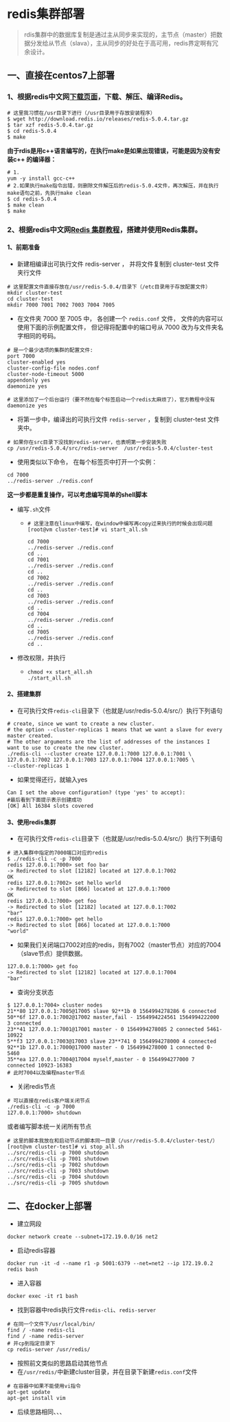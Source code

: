 # redis集群部署

> rdis集群中的数据库复制是通过主从同步来实现的，主节点（master）把数据分发给从节点（slava），主从同步的好处在于高可用，redis界定啊有冗余设计。

## 一、直接在centos7上部署

### 1、根据redis中文网[下载页面](http://www.redis.cn/download.html)，下载、解压、编译Redis。

```shell
# 这里我习惯在/usr目录下进行（/usr目录用于存放安装程序）
$ wget http://download.redis.io/releases/redis-5.0.4.tar.gz
$ tar xzf redis-5.0.4.tar.gz
$ cd redis-5.0.4
$ make
```

**由于rdis是用c++语言编写的，在执行make是如果出现错误，可能是因为没有安装c++ 的编译器：**

```shell
# 1.
yum -y install gcc-c++
# 2.如果执行make指令出错，则删除文件解压后的redis-5.0.4文件，再次解压，并在执行make语句之前，先执行make clean
$ cd redis-5.0.4
$ make clean
$ make
```

### 2、根据redis中文网[Redis 集群教程](http://www.redis.cn/topics/cluster-tutorial.html)，搭建并使用Redis集群。

#### 1、前期准备

* 新建相编译出可执行文件 redis-server ， 并将文件复制到 cluster-test 文件夹行文件

```shell
# 这里配置文件直接存放在/usr/redis-5.0.4/目录下（/etc目录用于存放配置文件）
mkdir cluster-test
cd cluster-test
mkdir 7000 7001 7002 7003 7004 7005
```

* 在文件夹 7000 至 7005 中， 各创建一个 `redis.conf` 文件， 文件的内容可以使用下面的示例配置文件， 但记得将配置中的端口号从 7000 改为与文件夹名字相同的号码。

```shell
# 是一个最少选项的集群的配置文件:
port 7000
cluster-enabled yes
cluster-config-file nodes.conf
cluster-node-timeout 5000
appendonly yes
daemonize yes 
```

```shell
# 这里添加了一个后台运行（要不然在每个标签启动一个redis太麻烦了），官方教程中没有
daemonize yes
```

* 将第一步中，编译出的可执行文件 `redis-server` ，复制到 cluster-test 文件夹中。

```shell
# 如果你在src目录下没找到redis-server，也表明第一步安装失败
cp /usr/redis-5.0.4/src/redis-server  /usr/redis-5.0.4/cluster-test
```

* 使用类似以下命令， 在每个标签页中打开一个实例：

```shell
cd 7000
../redis-server ./redis.conf
```

**这一步都是重复操作，可以考虑编写简单的shell脚本**

* 编写`.sh`文件

  * ```shell
    # 这里注意在linux中编写，在window中编写再copy过来执行的时候会出现问题
    [root@vm cluster-test]# vi start_all.sh
    
    cd 7000
    ../redis-server ./redis.conf
    cd ..
    cd 7001
    ../redis-server ./redis.conf
    cd ..
    cd 7002
    ../redis-server ./redis.conf
    cd ..
    cd 7003
    ../redis-server ./redis.conf
    cd ..
    cd 7004
    ../redis-server ./redis.conf
    cd ..
    cd 7005
    ../redis-server ./redis.conf
    cd ..
    ```

* 修改权限，并执行

  * ```shell
    chmod +x start_all.sh
    ./start_all.sh
    ```

#### 2、搭建集群

* 在可执行文件`redis-cli`目录下（也就是/usr/redis-5.0.4/src/）执行下列语句

```shell
# create, since we want to create a new cluster. 
# the option --cluster-replicas 1 means that we want a slave for every master created.
# The other arguments are the list of addresses of the instances I want to use to create the new cluster.
./redis-cli --cluster create 127.0.0.1:7000 127.0.0.1:7001 \
127.0.0.1:7002 127.0.0.1:7003 127.0.0.1:7004 127.0.0.1:7005 \
--cluster-replicas 1
```

* 如果觉得还行，就输入yes

```shell
Can I set the above configuration? (type 'yes' to accept):
#最后看到下面提示表示创建成功
[OK] All 16384 slots covered
```

#### 3、使用redis集群

* 在可执行文件`redis-cli`目录下（也就是/usr/redis-5.0.4/src/）执行下列语句

```shell
# 进入集群中指定的7000端口对应的redis
$ ./redis-cli -c -p 7000
redis 127.0.0.1:7000> set foo bar
-> Redirected to slot [12182] located at 127.0.0.1:7002
OK
redis 127.0.0.1:7002> set hello world
-> Redirected to slot [866] located at 127.0.0.1:7000
OK
redis 127.0.0.1:7000> get foo
-> Redirected to slot [12182] located at 127.0.0.1:7002
"bar"
redis 127.0.0.1:7000> get hello
-> Redirected to slot [866] located at 127.0.0.1:7000
"world"
```

* 如果我们关闭端口7002对应的redis，则有7002（master节点）对应的7004（slave节点）提供数据。

```sehll
127.0.0.1:7000> get foo
-> Redirected to slot [12182] located at 127.0.0.1:7004
"bar"
```

* 查询分支状态

```shell
$ 127.0.0.1:7004> cluster nodes
21**80 127.0.0.1:7005@17005 slave 92**1b 0 1564994278286 6 connected
50**6f 127.0.0.1:7002@17002 master,fail - 1564994224561 1564994222000 3 connected
23**41 127.0.0.1:7001@17001 master - 0 1564994278085 2 connected 5461-10922
5**f3 127.0.0.1:7003@17003 slave 23**741 0 1564994278000 4 connected
92**1b 127.0.0.1:7000@17000 master - 0 1564994278000 1 connected 0-5460
35**ea 127.0.0.1:7004@17004 myself,master - 0 1564994277000 7 connected 10923-16383
# 此时7004以及编程master节点
```

* 关闭redis节点

```shell
# 可以直接在redis客户端关闭节点
./redis-cli -c -p 7000
127.0.0.1:7000> shutdown
```

或者编写脚本统一关闭所有节点

```shell
# 这里的脚本我放在和启动节点的脚本同一目录（/usr/redis-5.0.4/cluster-test/）
[root@vm cluster-test]# vi stop_all.sh
../src/redis-cli -p 7000 shutdown
../src/redis-cli -p 7001 shutdown
../src/redis-cli -p 7002 shutdown
../src/redis-cli -p 7003 shutdown
../src/redis-cli -p 7004 shutdown
../src/redis-cli -p 7005 shutdown
```

## 二、在docker上部署

* 建立网段

```shell
docker network create --subnet=172.19.0.0/16 net2
```

* 启动redis容器

```sehll
docker run -it -d --name r1 -p 5001:6379 --net=net2 --ip 172.19.0.2 redis bash
```

* 进入容器

```shell
docker exec -it r1 bash
```

* 找到容器中redis执行文件`redis-cli`、`redis-server`

```sehll
# 在同一个文件下/usr/local/bin/
find / -name redis-cli
find / -name redis-server
# 并cp到指定目录下
cp redis-server /usr/redis/
```

* 按照前文类似的思路启动其他节点
* 在`/usr/redis/`中新建cluster目录，并在目录下新建`redis.conf`文件

```shell
# 在容器中如果不能使用vi指令
apt-get update
apt-get install vim
```

* 后续思路相同、、、